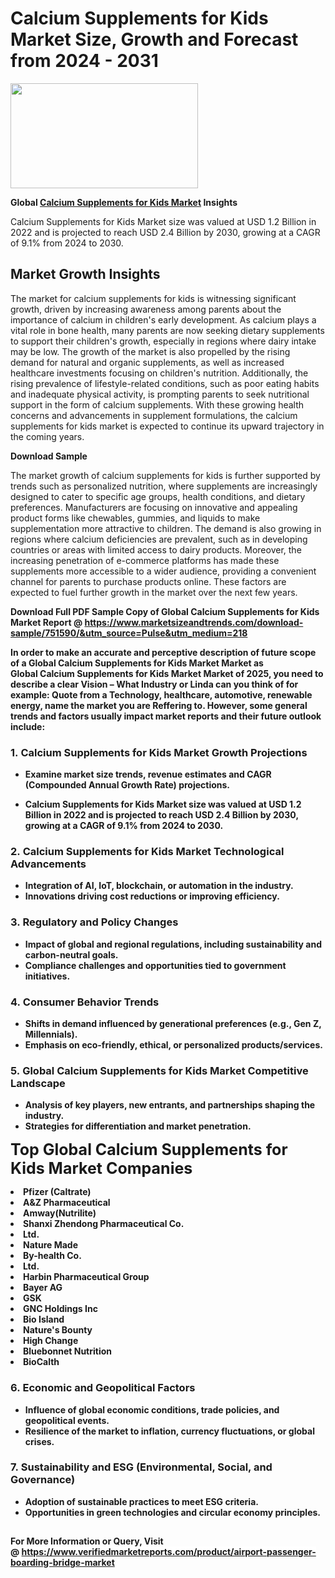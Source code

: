 <H1>Calcium Supplements for Kids Market Size, Growth and Forecast from 2024 - 2031</H1><img class="aligncenter size-medium wp-image-584254" src="https://thirdeyenews.in/wp-content/uploads/2024/09/Global-Market-Research-300x168.jpeg" alt="" width="300" height="168" /><p><strong>Global&nbsp;<a href="https://www.marketsizeandtrends.com/download-sample/751590/&amp;utm_source=Pulse&amp;utm_medium=218">Calcium Supplements for Kids Market</a> Insights</strong></p><p>Calcium Supplements for Kids Market size was valued at USD 1.2 Billion in 2022 and is projected to reach USD 2.4 Billion by 2030, growing at a CAGR of 9.1% from 2024 to 2030.</p><p><h2>Market Growth Insights</h2> <p>The market for calcium supplements for kids is witnessing significant growth, driven by increasing awareness among parents about the importance of calcium in children's early development. As calcium plays a vital role in bone health, many parents are now seeking dietary supplements to support their children's growth, especially in regions where dairy intake may be low. The growth of the market is also propelled by the rising demand for natural and organic supplements, as well as increased healthcare investments focusing on children's nutrition. Additionally, the rising prevalence of lifestyle-related conditions, such as poor eating habits and inadequate physical activity, is prompting parents to seek nutritional support in the form of calcium supplements. With these growing health concerns and advancements in supplement formulations, the calcium supplements for kids market is expected to continue its upward trajectory in the coming years.</p> <p><strong>Download Sample</strong></p> <p>The market growth of calcium supplements for kids is further supported by trends such as personalized nutrition, where supplements are increasingly designed to cater to specific age groups, health conditions, and dietary preferences. Manufacturers are focusing on innovative and appealing product forms like chewables, gummies, and liquids to make supplementation more attractive to children. The demand is also growing in regions where calcium deficiencies are prevalent, such as in developing countries or areas with limited access to dairy products. Moreover, the increasing penetration of e-commerce platforms has made these supplements more accessible to a wider audience, providing a convenient channel for parents to purchase products online. These factors are expected to fuel further growth in the market over the next few years. <p><strong></p><p><span class=""><strong>Download Full PDF Sample Copy of Global Calcium Supplements for Kids Market Report</strong> @ <a href="https://www.marketsizeandtrends.com/download-sample/751590/&amp;utm_source=Pulse&amp;utm_medium=218" target="_blank">https://www.marketsizeandtrends.com/download-sample/751590/&amp;utm_source=Pulse&amp;utm_medium=218</a></span></p><p>In order to make an accurate and perceptive description of future scope of a Global&nbsp;Calcium Supplements for Kids Market Market as Global&nbsp;Calcium Supplements for Kids Market Market of 2025, you need to describe a clear Vision &ndash; What Industry or Linda can you think of for example: Quote from a Technology, healthcare, automotive, renewable energy, name the market you are Reffering to. However, some general trends and factors usually impact market reports and their future outlook include:</p><h3>1.&nbsp;<strong>Calcium Supplements for Kids Market Growth Projections</strong></h3><ul><li>Examine market size trends, revenue estimates and CAGR (Compounded Annual Growth Rate) projections.</li><li><p>Calcium Supplements for Kids Market size was valued at USD 1.2 Billion in 2022 and is projected to reach USD 2.4 Billion by 2030, growing at a CAGR of 9.1% from 2024 to 2030.</p></li></ul><h3>2.&nbsp;<strong>Calcium Supplements for Kids Market Technological Advancements</strong></h3><ul><li>Integration of AI, IoT, blockchain, or automation in the industry.</li><li>Innovations driving cost reductions or improving efficiency.</li></ul><h3>3.&nbsp;<strong>Regulatory and Policy Changes</strong></h3><ul><li>Impact of global and regional regulations, including sustainability and carbon-neutral goals.</li><li>Compliance challenges and opportunities tied to government initiatives.</li></ul><h3>4.&nbsp;<strong>Consumer Behavior Trends</strong></h3><ul><li>Shifts in demand influenced by generational preferences (e.g., Gen Z, Millennials).</li><li>Emphasis on eco-friendly, ethical, or personalized products/services.</li></ul><h3>5.&nbsp;<strong>Global Calcium Supplements for Kids Market Competitive Landscape</strong></h3><ul><li>Analysis of key players, new entrants, and partnerships shaping the industry.</li><li>Strategies for differentiation and market penetration.</li></ul><p data-pm-slice="1 1 []"><span style="color: inherit; font-family: inherit; font-size: 25px;">Top Global Calcium Supplements for Kids Market Companies</span></p><div class="" data-test-id=""><p><li>Pfizer (Caltrate)</li><li> A&Z Pharmaceutical</li><li> Amway(Nutrilite)</li><li> Shanxi Zhendong Pharmaceutical Co.</li><li> Ltd.</li><li> Nature Made</li><li> By-health Co.</li><li>Ltd.</li><li> Harbin Pharmaceutical Group</li><li> Bayer AG</li><li> GSK</li><li> GNC Holdings Inc</li><li> Bio Island</li><li> Nature's Bounty</li><li> High Change</li><li> Bluebonnet Nutrition</li><li> BioCalth</li></p></div><h3>6.&nbsp;<strong>Economic and Geopolitical Factors</strong></h3><ul><li>Influence of global economic conditions, trade policies, and geopolitical events.</li><li>Resilience of the market to inflation, currency fluctuations, or global crises.</li></ul><h3>7.&nbsp;<strong>Sustainability and ESG (Environmental, Social, and Governance)</strong></h3><ul><li>Adoption of sustainable practices to meet ESG criteria.</li><li>Opportunities in green technologies and circular economy principles.</li></ul><h2><strong style="font-size: 14px;">For More Information or Query, Visit @&nbsp;</strong><a style="background-color: #ffffff; font-size: 14px;" href="https://www.marketsizeandtrends.com/report/calcium-supplements-for-kids-market/" target="_blank">https://www.verifiedmarketreports.com/product/airport-passenger-boarding-bridge-market</a></h2>
